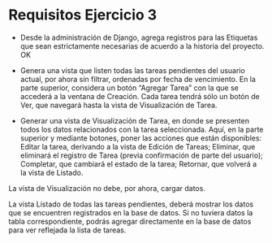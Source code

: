 # Requisitos Ejercicio 3

- Desde la administración de Django, agrega registros para las Etiquetas que sean estrictamente
necesarias de acuerdo a la historia del proyecto. OK

- Genera una vista que listen todas las tareas pendientes del usuario actual, por ahora sin filtrar,
ordenadas por fecha de vencimiento. En la parte superior, considera un botón “Agregar Tarea” con
la que se accederá a la ventana de Creación. Cada tarea tendrá sólo un botón de Ver, que
navegará hasta la vista de Visualización de Tarea. 

- Generar una vista de Visualización de Tarea, en donde se presenten todos los datos relacionados
con la tarea seleccionada. Aquí, en la parte superior y mediante botones, poner las acciones que
están disponibles: Editar la tarea, derivando a la vista de Edición de Tareas; Eliminar, que eliminará
el registro de Tarea (previa confirmación de parte del usuario); Completar, que cambiará el estado
de la tarea; Retornar, que volverá a la vista de Listado.

La vista de Visualización no debe, por ahora, cargar datos.

La vista Listado de todas las tareas pendientes, deberá mostrar los datos que se encuentren registrados
en la base de datos. Si no tuviera datos la tabla correspondiente, podrás agregar directamente en la base
de datos para ver reflejada la lista de tareas.


